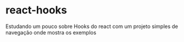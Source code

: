 # react-hooks
Estudando um pouco sobre Hooks do react com um projeto simples de navegação onde mostra os exemplos

